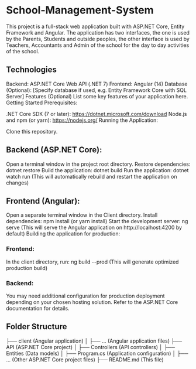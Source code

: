 # School-Management-System
This project is a full-stack web application built with ASP.NET Core, Entity Framework and Angular.
The application has two interfaces, the one is used by the Parents, Students and outside peoples, the other interface is used by Teachers, Accountants and Admin of the school for the day to day activities of the school.

## Technologies
Backend: ASP.NET Core Web API (.NET 7)
Frontend: Angular (14)
Database (Optional): [Specify database if used, e.g. Entity Framework Core with SQL Server]
Features (Optional)
List some key features of your application here.
Getting Started
Prerequisites:

.NET Core SDK (7 or later): https://dotnet.microsoft.com/download
Node.js and npm (or yarn): https://nodejs.org/
Running the Application:

Clone this repository.

## Backend (ASP.NET Core):
Open a terminal window in the project root directory.
Restore dependencies: dotnet restore
Build the application: dotnet build
Run the application: dotnet watch run (This will automatically rebuild and restart the application on changes)

## Frontend (Angular):
Open a separate terminal window in the Client directory.
Install dependencies: npm install (or yarn install)
Start the development server: ng serve (This will serve the Angular application on http://localhost:4200 by default)
Building the application for production:

### Frontend:
In the client directory, run: ng build --prod (This will generate optimized production build)

### Backend:
You may need additional configuration for production deployment depending on your chosen hosting solution. Refer to the ASP.NET Core documentation for details.

## Folder Structure

├── client (Angular application)
│   ├── ... (Angular application files)
├── API (ASP.NET Core project)
│   ├── Controllers (API controllers)
│   ├── Entities (Data models)
│   ├── Program.cs (Application configuration)
│   ├── ... (Other ASP.NET Core project files)
├── README.md (This file)
